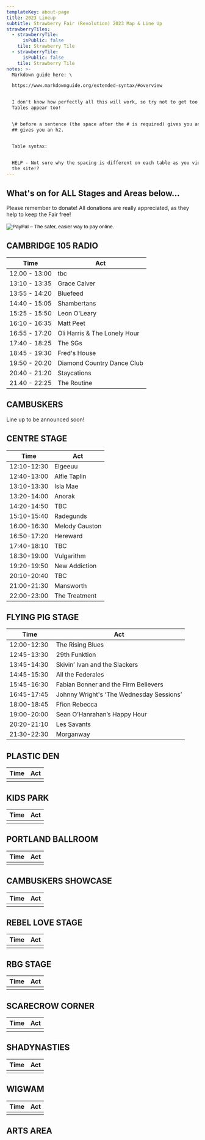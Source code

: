 ```yaml
---
templateKey: about-page
title: 2023 Lineup
subtitle: Strawberry Fair (Revolution) 2023 Map & Line Up
strawberryTiles:
  - strawberryTile:
      isPublic: false
    tile: Strawberry Tile
  - strawberryTile:
      isPublic: false
    tile: Strawberry Tile
notes: >-
  Markdown guide here: \

  https://www.markdownguide.org/extended-syntax/#overview


  I don't know how perfectly all this will work, so try not to get too fancy.
  Tables appear too! 


  \# before a sentence (the space after the # is required) gives you an H1. To
  ## gives you an h2. 


  Table syntax:


  HELP - Not sure why the spacing is different on each table as you view it on
  the site!?
---
```

## What's on for ALL Stages and Areas below...

Please remember to donate! All donations are really appreciated, as they help to keep the Fair free! 

<form target="_top" action="https://www.paypal.com/cgi-bin/webscr" method="post"><input type="hidden" name="cmd" value="_s-xclick" /> <input type="hidden" name="hosted_button_id" value="TX2E4BTL9HENG" /> <input type="image" alt="PayPal &ndash; The safer, easier way to pay online." border="0" name="submit" src="https://www.paypalobjects.com/en_GB/i/btn/btn_donate_SM.gif" /> <img width="1" alt="" height="1" border="0" src="https://www.paypalobjects.com/en_GB/i/scr/pixel.gif" /></form>

## CAMBRIDGE 105 RADIO

| Time | Act |
| ---- | --- |
|12.00 - 13:00 | tbc |
|13:10 - 13:35 | Grace Calver |
|13:55 - 14:20 | Bluefeed |
|14:40 - 15:05 | Shambertans |
|15:25 - 15:50 | Leon O'Leary |
|16:10 - 16:35 | Matt Peet |
|16:55 - 17:20 | Oli Harris & The Lonely Hour |
|17:40 - 18:25 | The SGs |
|18:45 - 19:30 | Fred's House |
|19:50 - 20:20 | Diamond Country Dance Club |
|20:40 - 21:20 | Staycations |
|21.40 - 22:25 | The Routine |

## CAMBUSKERS

Line up to be announced soon!

## CENTRE STAGE

| Time | Act |
| ---- | --- |
| 12:10-12:30 | Elgeeuu |
| 12:40-13:00 | Alfie Taplin |
| 13:10-13:30 | Isla Mae |
| 13:20-14:00 | Anorak |
| 14:20-14:50 | TBC |
| 15:10-15:40 | Radegunds |
| 16:00-16:30 | Melody Causton |
| 16:50-17:20 | Hereward |
| 17:40-18:10 | TBC |
| 18:30-19:00 | Vulgarithm |
| 19:20-19:50 | New Addiction |
| 20:10-20:40 | TBC |
| 21:00-21:30 | Mansworth |
| 22:00-23:00 | The Treatment |

## FLYING PIG STAGE

| Time | Act |
| ---- | --- |
| 12:00-12:30 | The Rising Blues |
| 12:45-13:30 | 29th Funktion |
| 13:45-14:30 | Skivin’ Ivan and the Slackers |
| 14:45-15:30 | All the Federales |
| 15:45-16:30 | Fabian Bonner and the Firm Believers |
| 16:45-17:45 | Johnny Wright's ‘The Wednesday Sessions’ |
| 18:00-18:45 | Ffion Rebecca |
| 19:00-20:00 | Sean O’Hanrahan’s Happy Hour |
| 20:20-21:10 | Les Savants |
| 21:30-22:30 | Morganway |

## PLASTIC DEN

| Time | Act |
| ---- | --- |
|      |     |

## KIDS PARK

| Time | Act |
| ---- | --- |
|      |     |

## PORTLAND BALLROOM

| Time | Act |
| ---- | --- |
|      |     |

## CAMBUSKERS SHOWCASE

| Time | Act |
| ---- | --- |
|      |     |

## REBEL LOVE STAGE

| Time | Act |
| ---- | --- |
|      |     |

## RBG STAGE

| Time | Act |
| ---- | --- |
|      |     |

## SCARECROW CORNER

| Time | Act |
| ---- | --- |
|      |     |

## SHADYNASTIES

| Time | Act |
| ---- | --- |
|      |     |

## WIGWAM

| Time | Act |
| ---- | --- |
|      |     |

## ARTS AREA
